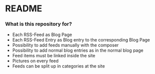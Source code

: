 # README #

### What is this repository for? ###

* Each RSS-Feed as Blog Page
* Each RSS-Feed Entry as Blog entry to the corresponding Blog Page
* Possibility to add feeds manually with the composer
* Possibility to add normal blog entries as in the normal blog page
* Feed items must be linked inside the site
* Pictures on every feed
* Feeds can be split up in categories at the site
